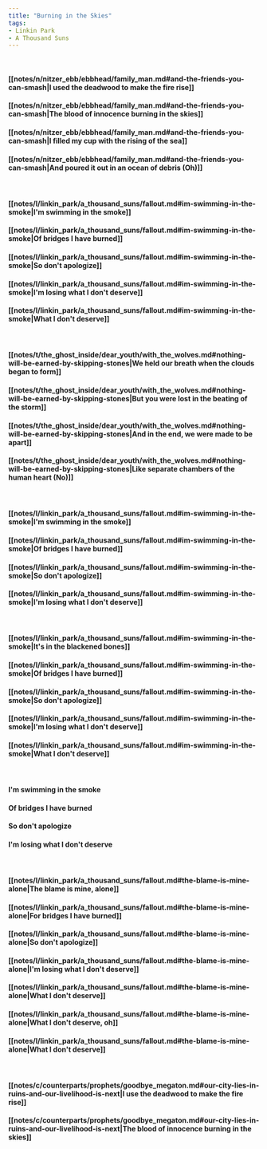 ```yaml
---
title: "Burning in the Skies"
tags:
- Linkin Park
- A Thousand Suns
---
```

&nbsp;
#### [[notes/n/nitzer_ebb/ebbhead/family_man.md#and-the-friends-you-can-smash|I used the deadwood to make the fire rise]]
#### [[notes/n/nitzer_ebb/ebbhead/family_man.md#and-the-friends-you-can-smash|The blood of innocence burning in the skies]]
#### [[notes/n/nitzer_ebb/ebbhead/family_man.md#and-the-friends-you-can-smash|I filled my cup with the rising of the sea]]
#### [[notes/n/nitzer_ebb/ebbhead/family_man.md#and-the-friends-you-can-smash|And poured it out in an ocean of debris (Oh)]]
&nbsp;
#### [[notes/l/linkin_park/a_thousand_suns/fallout.md#im-swimming-in-the-smoke|I'm swimming in the smoke]]
#### [[notes/l/linkin_park/a_thousand_suns/fallout.md#im-swimming-in-the-smoke|Of bridges I have burned]]
#### [[notes/l/linkin_park/a_thousand_suns/fallout.md#im-swimming-in-the-smoke|So don't apologize]]
#### [[notes/l/linkin_park/a_thousand_suns/fallout.md#im-swimming-in-the-smoke|I'm losing what I don't deserve]]
#### [[notes/l/linkin_park/a_thousand_suns/fallout.md#im-swimming-in-the-smoke|What I don't deserve]]
&nbsp;
#### [[notes/t/the_ghost_inside/dear_youth/with_the_wolves.md#nothing-will-be-earned-by-skipping-stones|We held our breath when the clouds began to form]]
#### [[notes/t/the_ghost_inside/dear_youth/with_the_wolves.md#nothing-will-be-earned-by-skipping-stones|But you were lost in the beating of the storm]]
#### [[notes/t/the_ghost_inside/dear_youth/with_the_wolves.md#nothing-will-be-earned-by-skipping-stones|And in the end, we were made to be apart]]
#### [[notes/t/the_ghost_inside/dear_youth/with_the_wolves.md#nothing-will-be-earned-by-skipping-stones|Like separate chambers of the human heart (No)]]
&nbsp;
#### [[notes/l/linkin_park/a_thousand_suns/fallout.md#im-swimming-in-the-smoke|I'm swimming in the smoke]]
#### [[notes/l/linkin_park/a_thousand_suns/fallout.md#im-swimming-in-the-smoke|Of bridges I have burned]]
#### [[notes/l/linkin_park/a_thousand_suns/fallout.md#im-swimming-in-the-smoke|So don't apologize]]
#### [[notes/l/linkin_park/a_thousand_suns/fallout.md#im-swimming-in-the-smoke|I'm losing what I don't deserve]]
&nbsp;
#### [[notes/l/linkin_park/a_thousand_suns/fallout.md#im-swimming-in-the-smoke|It's in the blackened bones]]
#### [[notes/l/linkin_park/a_thousand_suns/fallout.md#im-swimming-in-the-smoke|Of bridges I have burned]]
#### [[notes/l/linkin_park/a_thousand_suns/fallout.md#im-swimming-in-the-smoke|So don't apologize]]
#### [[notes/l/linkin_park/a_thousand_suns/fallout.md#im-swimming-in-the-smoke|I'm losing what I don't deserve]]
#### [[notes/l/linkin_park/a_thousand_suns/fallout.md#im-swimming-in-the-smoke|What I don't deserve]]
&nbsp;
#### I'm swimming in the smoke
#### Of bridges I have burned
#### So don't apologize
#### I'm losing what I don't deserve
&nbsp;
#### [[notes/l/linkin_park/a_thousand_suns/fallout.md#the-blame-is-mine-alone|The blame is mine, alone]]
#### [[notes/l/linkin_park/a_thousand_suns/fallout.md#the-blame-is-mine-alone|For bridges I have burned]]
#### [[notes/l/linkin_park/a_thousand_suns/fallout.md#the-blame-is-mine-alone|So don't apologize]]
#### [[notes/l/linkin_park/a_thousand_suns/fallout.md#the-blame-is-mine-alone|I'm losing what I don't deserve]]
#### [[notes/l/linkin_park/a_thousand_suns/fallout.md#the-blame-is-mine-alone|What I don't deserve]]
#### [[notes/l/linkin_park/a_thousand_suns/fallout.md#the-blame-is-mine-alone|What I don't deserve, oh]]
#### [[notes/l/linkin_park/a_thousand_suns/fallout.md#the-blame-is-mine-alone|What I don't deserve]]
&nbsp;
#### [[notes/c/counterparts/prophets/goodbye_megaton.md#our-city-lies-in-ruins-and-our-livelihood-is-next|I use the deadwood to make the fire rise]]
#### [[notes/c/counterparts/prophets/goodbye_megaton.md#our-city-lies-in-ruins-and-our-livelihood-is-next|The blood of innocence burning in the skies]]
